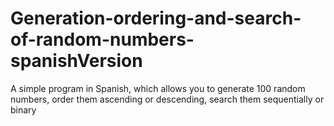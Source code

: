 # Generation-ordering-and-search-of-random-numbers-spanishVersion
A simple program in Spanish, which allows you to generate 100 random numbers, order them ascending or descending, search them sequentially or binary
